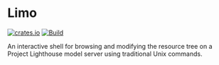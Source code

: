 # Limo

[![crates.io](https://img.shields.io/crates/v/limo)](https://crates.io/crates/limo)
[![Build](https://github.com/fwcd/limo/actions/workflows/build.yml/badge.svg)](https://github.com/fwcd/limo/actions/workflows/build.yml)

An interactive shell for browsing and modifying the resource tree on a Project Lighthouse model server using traditional Unix commands.
